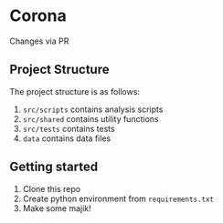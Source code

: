 # Corona

Changes via PR

## Project Structure

The project structure is as follows:


1. `src/scripts` contains analysis scripts
2. `src/shared` contains utility functions
3. `src/tests` contains tests
4. `data` contains data files


## Getting started

1. Clone this repo
2. Create python environment from `requirements.txt`
3. Make some majik!
